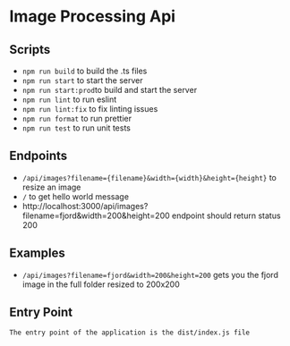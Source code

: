 # Image Processing Api

## Scripts
- ``` npm run build ``` to build the .ts files
- ``` npm run start ``` to start the server
- ``` npm run start:prod ```to build and start the server
- ``` npm run lint ``` to run eslint
- ``` npm run lint:fix ``` to fix linting issues
- ``` npm run format ``` to run prettier
- ``` npm run test ``` to run unit tests

## Endpoints
- ``` /api/images?filename={filename}&width={width}&height={height} ``` to resize an image
- ``` / ``` to get hello world message
- http://localhost:3000/api/images?filename=fjord&width=200&height=200 endpoint should return status 200

## Examples
- ``` /api/images?filename=fjord&width=200&height=200 ``` gets you the fjord image in the full folder resized to 200x200

## Entry Point
    The entry point of the application is the dist/index.js file
